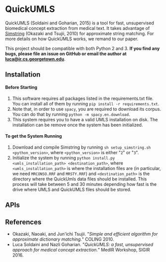 # QuickUMLS

QuickUMLS (Soldaini and Goharian, 2015) is a tool for fast, unsupervised  biomedical concept extraction from medical text.
It takes advantage of [Simstring](http://www.chokkan.org/software/simstring/) (Okazaki and Tsujii, 2010) for approximate string matching.
For more details on how QuickUMLS works, we remand to our paper.

This project should be compatible with both Python 2 and 3. **If you find any bugs, please file an issue on GitHub or email the author at luca@ir.cs.georgetown.edu**.

## Installation

#### Before Starting

1. This software requires all packages listed in the requirements.txt file. You can install all of them by running `pip install -r requirements.txt`.
2. Note that, in order to use `spacy`, you are required to download its corpus. You can do that by running `python -m spacy.en.download`.
3. This system requires you to have a valid UMLS installation on disk. The installation can be remove once the system has been initialized.

#### To get the System Running

1. Download and compile Simstring by running `sh setup_simstring.sh <python_version>`, where `<python_version>` is either "`2`" or "`3`".
2. Initialize the system by running `python install.py <umls_installation_path> <destination_path>`, where `<umls_installation_path>` is where the installation files are (in particular, we need `MRCONSO.RRF` and `MRSTY.RRF`) and `<destination_path>` is the directory where the QuickUmls data files should be installed. This process will take between 5 and 30 minutes depending how fast is the drive where UMLS and QuickUMLS files should be stored.

## APIs



## References

- Okazaki, Naoaki, and Jun'ichi Tsujii. "*Simple and efficient algorithm for approximate dictionary matching.*" COLING 2010.
- Luca Soldaini and Nazli Goharian. "*QuickUMLS: a fast, unsupervised approach for medical concept extraction.*" MedIR Workshop, SIGIR 2016.
